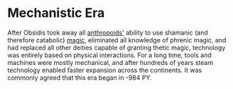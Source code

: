 # Mechanistic Era

<meta property="og:description" content="After Obsidis took away all anthropoid's ability to use magic, technology was entirely based on physical interactions.">

After Obsidis took away all [anthropoids'](../../inhabitants/anthropoids/introduction.md) ability to use shamanic (and therefore catabolic) [magic](../../magic.md), eliminated all knowledge of phrenic magic, and had replaced all other deities capable of granting thetic magic, technology was entirely based on physical interactions. For a long time, tools and machines were mostly mechanical, and after hundreds of years steam technology enabled faster expansion across the continents. It was commonly agreed that this era began in -984 PY.